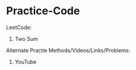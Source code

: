 # Practice-Code

LeetCode: 
1. Two Sum

Alternate Practie Methods/Videos/Links/Problems: 
1. YouTube
